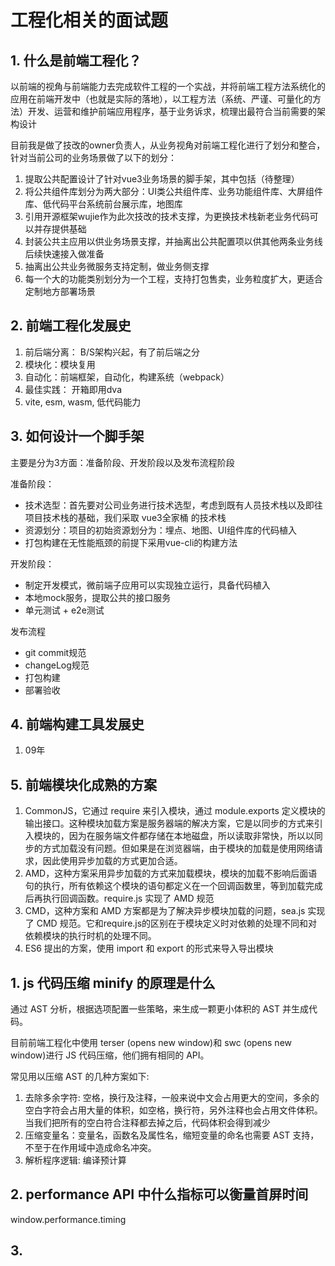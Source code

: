 # 工程化相关的面试题

## 1. 什么是前端工程化？

以前端的视角与前端能力去完成软件工程的一个实战，并将前端工程方法系统化的应用在前端开发中（也就是实际的落地），以工程方法（系统、严谨、可量化的方法）开发、运营和维护前端应用程序，基于业务诉求，梳理出最符合当前需要的架构设计

目前我是做了技改的owner负责人，从业务视角对前端工程化进行了划分和整合，针对当前公司的业务场景做了以下的划分：

1. 提取公共配置设计了针对vue3业务场景的脚手架，其中包括（待整理）
2. 将公共组件库划分为两大部分：UI类公共组件库、业务功能组件库、大屏组件库、低代码平台系统前台展示库，地图库
3. 引用开源框架wujie作为此次技改的技术支撑，为更换技术栈新老业务代码可以并存提供基础
4. 封装公共主应用以供业务场景支撑，并抽离出公共配置项以供其他两条业务线后续快速接入做准备
5. 抽离出公共业务微服务支持定制，做业务侧支撑
6. 每一个大的功能类别划分为一个工程，支持打包售卖，业务粒度扩大，更适合定制地方部署场景

## 2. 前端工程化发展史

1. 前后端分离： B/S架构兴起，有了前后端之分
2. 模块化：模块复用
3. 自动化：前端框架，自动化，构建系统（webpack）
4. 最佳实践： 开箱即用dva
5. vite, esm, wasm, 低代码能力

## 3. 如何设计一个脚手架

主要是分为3方面：准备阶段、开发阶段以及发布流程阶段

准备阶段：
  + 技术选型：首先要对公司业务进行技术选型，考虑到既有人员技术栈以及即往项目技术栈的基础，我们采取 vue3全家桶 的技术栈
  + 资源划分：项目的初始资源划分为：埋点、地图、UI组件库的代码植入
  + 打包构建在无性能瓶颈的前提下采用vue-cli的构建方法

开发阶段：
  + 制定开发模式，微前端子应用可以实现独立运行，具备代码植入
  + 本地mock服务，提取公共的接口服务
  + 单元测试 + e2e测试

发布流程
  + git commit规范
  + changeLog规范
  + 打包构建
  + 部署验收

## 4. 前端构建工具发展史

1. 09年

## 5. 前端模块化成熟的方案

1. CommonJS，它通过 require 来引入模块，通过 module.exports 定义模块的输出接口。这种模块加载方案是服务器端的解决方案，它是以同步的方式来引入模块的，因为在服务端文件都存储在本地磁盘，所以读取非常快，所以以同步的方式加载没有问题。但如果是在浏览器端，由于模块的加载是使用网络请求，因此使用异步加载的方式更加合适。
2. AMD，这种方案采用异步加载的方式来加载模块，模块的加载不影响后面语句的执行，所有依赖这个模块的语句都定义在一个回调函数里，等到加载完成后再执行回调函数。require.js 实现了 AMD 规范
3. CMD，这种方案和 AMD 方案都是为了解决异步模块加载的问题，sea.js 实现了 CMD 规范。它和require.js的区别在于模块定义时对依赖的处理不同和对依赖模块的执行时机的处理不同。
4. ES6 提出的方案，使用 import 和 export 的形式来导入导出模块

## 1. js 代码压缩 minify 的原理是什么

通过 AST 分析，根据选项配置一些策略，来生成一颗更小体积的 AST 并生成代码。

目前前端工程化中使用 terser (opens new window)和 swc (opens new window)进行 JS 代码压缩，他们拥有相同的 API。

常见用以压缩 AST 的几种方案如下:

1. 去除多余字符: 空格，换行及注释，一般来说中文会占用更大的空间，多余的空白字符会占用大量的体积，如空格，换行符，另外注释也会占用文件体积。当我们把所有的空白符合注释都去掉之后，代码体积会得到减少
2. 压缩变量名：变量名，函数名及属性名，缩短变量的命名也需要 AST 支持，不至于在作用域中造成命名冲突。
3. 解析程序逻辑: 编译预计算

## 2. performance API 中什么指标可以衡量首屏时间

window.performance.timing

## 3. 
